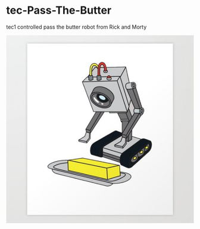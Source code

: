 # tec-Pass-The-Butter
tec1 controlled pass the butter robot from Rick and Morty

![](https://github.com/SteveJustin1963/tec-Pass-The-Butter/blob/main/pics/72b0198b2cf4cc4ccdc601c8381f098b.jpg)
